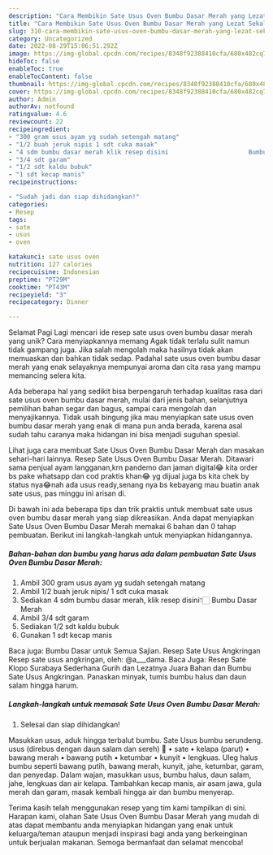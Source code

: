 ```yaml
---
description: "Cara Membikin Sate Usus Oven Bumbu Dasar Merah yang Lezat Sekali, Mengugah Selera"
title: "Cara Membikin Sate Usus Oven Bumbu Dasar Merah yang Lezat Sekali, Mengugah Selera"
slug: 310-cara-membikin-sate-usus-oven-bumbu-dasar-merah-yang-lezat-sekali-mengugah-selera
category: Uncategorized
date: 2022-08-29T15:06:51.292Z
image: https://img-global.cpcdn.com/recipes/8348f92388410cfa/680x482cq70/sate-usus-oven-bumbu-dasar-merah-foto-resep-utama.jpg
hideToc: false
enableToc: true
enableTocContent: false
thumbnail: https://img-global.cpcdn.com/recipes/8348f92388410cfa/680x482cq70/sate-usus-oven-bumbu-dasar-merah-foto-resep-utama.jpg
cover: https://img-global.cpcdn.com/recipes/8348f92388410cfa/680x482cq70/sate-usus-oven-bumbu-dasar-merah-foto-resep-utama.jpg
author: Admin
authorAv: notfound
ratingvalue: 4.6
reviewcount: 22
recipeingredient:
- "300 gram usus ayam yg sudah setengah matang"
- "1/2 buah jeruk nipis 1 sdt cuka masak"
- "4 sdm bumbu dasar merah klik resep disini                      Bumbu Dasar Merah"
- "3/4 sdt garam"
- "1/2 sdt kaldu bubuk"
- "1 sdt kecap manis"
recipeinstructions:

- "Sudah jadi dan siap dihidangkan!"
categories:
- Resep
tags:
- sate
- usus
- oven

katakunci: sate usus oven 
nutrition: 127 calories
recipecuisine: Indonesian
preptime: "PT29M"
cooktime: "PT43M"
recipeyield: "3"
recipecategory: Dinner

---
```



Selamat Pagi Lagi mencari ide resep sate usus oven bumbu dasar merah yang unik? Cara menyiapkannya memang Agak tidak terlalu sulit namun tidak gampang juga. Jika salah mengolah maka hasilnya tidak akan memuaskan dan bahkan tidak sedap. Padahal sate usus oven bumbu dasar merah yang enak selayaknya mempunyai aroma dan cita rasa yang mampu memancing selera kita.


Ada beberapa hal yang sedikit bisa berpengaruh terhadap kualitas rasa dari sate usus oven bumbu dasar merah, mulai dari jenis bahan, selanjutnya pemilihan bahan segar dan bagus, sampai cara mengolah dan menyajikannya. Tidak usah bingung jika mau menyiapkan sate usus oven bumbu dasar merah yang enak di mana pun anda berada, karena asal sudah tahu caranya maka hidangan ini bisa menjadi suguhan spesial.

Lihat juga cara membuat Sate Usus Oven Bumbu Dasar Merah dan masakan sehari-hari lainnya. Resep Sate Usus Oven Bumbu Dasar Merah. Ditawari sama penjual ayam langganan,krn pandemo dan jaman digital😂 kita order bs pake whatsapp dan cod praktis khan😂 yg dijual juga bs kita chek by status nya😂nah ada usus ready,senang nya bs kebayang mau buatin anak sate usus, pas minggu ini arisan di.


Di bawah ini ada beberapa tips dan trik praktis untuk membuat sate usus oven bumbu dasar merah yang siap dikreasikan. Anda dapat menyiapkan Sate Usus Oven Bumbu Dasar Merah memakai 6 bahan dan 0 tahap pembuatan. Berikut ini langkah-langkah untuk menyiapkan hidangannya.

<!--inarticleads1-->

##### Bahan-bahan dan bumbu yang harus ada dalam pembuatan Sate Usus Oven Bumbu Dasar Merah:

1. Ambil 300 gram usus ayam yg sudah setengah matang
1. Ambil 1/2 buah jeruk nipis/ 1 sdt cuka masak
1. Sediakan 4 sdm bumbu dasar merah, klik resep disini👇🏻                      Bumbu Dasar Merah
1. Ambil 3/4 sdt garam
1. Sediakan 1/2 sdt kaldu bubuk
1. Gunakan 1 sdt kecap manis


Baca juga: Bumbu Dasar untuk Semua Sajian. Resep Sate Usus Angkringan Resep sate usus angkringan, oleh: @a___dama. Baca Juga: Resep Sate Klopo Surabaya Sederhana Gurih dan Lezatnya Juara Bahan dan Bumbu Sate Usus Angkringan. Panaskan minyak, tumis bumbu halus dan daun salam hingga harum. 

<!--inarticleads2-->

##### Langkah-langkah untuk memasak Sate Usus Oven Bumbu Dasar Merah:


1. Selesai dan siap dihidangkan!

Masukkan usus, aduk hingga terbalut bumbu. Sate Usus bumbu serundeng. usus (direbus dengan daun salam dan sereh) 🐔 • sate • kelapa (parut) • bawang merah • bawang putih • ketumbar • kunyit • lengkuas. Uleg halus bumbu seperti bawang putih, bawang merah, kunyit, jahe, ketumbar, garam, dan penyedap. Dalam wajan, masukkan usus, bumbu halus, daun salam, jahe, lengkuas dan air kelapa. Tambahkan kecap manis, air asam jawa, gula merah dan garam, masak kembali hingga air dan bumbu menyerap. 

Terima kasih telah menggunakan resep yang tim kami tampilkan di sini. Harapan kami, olahan Sate Usus Oven Bumbu Dasar Merah yang mudah di atas dapat membantu anda menyiapkan hidangan yang enak untuk keluarga/teman ataupun menjadi inspirasi bagi anda yang berkeinginan untuk berjualan makanan. Semoga bermanfaat dan selamat mencoba!
